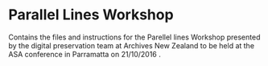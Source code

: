 # Parallel Lines Workshop

Contains the files and instructions for the Parellel lines Workshop presented by the digital preservation team at Archives New Zealand to be held at the ASA conference in Parramatta on 21/10/2016
.
